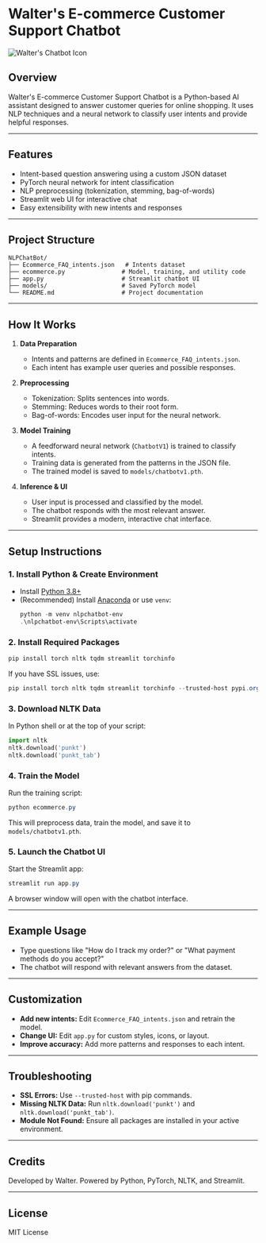 # Walter's E-commerce Customer Support Chatbot

![Walter's Chatbot Icon](https://img.icons8.com/color/96/000000/shopping-cart.png)

## Overview
Walter's E-commerce Customer Support Chatbot is a Python-based AI assistant designed to answer customer queries for online shopping. It uses NLP techniques and a neural network to classify user intents and provide helpful responses.

---

## Features
- Intent-based question answering using a custom JSON dataset
- PyTorch neural network for intent classification
- NLP preprocessing (tokenization, stemming, bag-of-words)
- Streamlit web UI for interactive chat
- Easy extensibility with new intents and responses

---

## Project Structure
```
NLPChatBot/
├── Ecommerce_FAQ_intents.json   # Intents dataset
├── ecommerce.py                # Model, training, and utility code
├── app.py                      # Streamlit chatbot UI
├── models/                     # Saved PyTorch model
└── README.md                   # Project documentation
```

---

## How It Works
1. **Data Preparation**
   - Intents and patterns are defined in `Ecommerce_FAQ_intents.json`.
   - Each intent has example user queries and possible responses.

2. **Preprocessing**
   - Tokenization: Splits sentences into words.
   - Stemming: Reduces words to their root form.
   - Bag-of-words: Encodes user input for the neural network.

3. **Model Training**
   - A feedforward neural network (`ChatbotV1`) is trained to classify intents.
   - Training data is generated from the patterns in the JSON file.
   - The trained model is saved to `models/chatbotv1.pth`.

4. **Inference & UI**
   - User input is processed and classified by the model.
   - The chatbot responds with the most relevant answer.
   - Streamlit provides a modern, interactive chat interface.

---

## Setup Instructions

### 1. Install Python & Create Environment
- Install [Python 3.8+](https://www.python.org/downloads/)
- (Recommended) Install [Anaconda](https://www.anaconda.com/products/distribution) or use `venv`:
  ```powershell
  python -m venv nlpchatbot-env
  .\nlpchatbot-env\Scripts\activate
  ```

### 2. Install Required Packages
```powershell
pip install torch nltk tqdm streamlit torchinfo
```
If you have SSL issues, use:
```powershell
pip install torch nltk tqdm streamlit torchinfo --trusted-host pypi.org --trusted-host files.pythonhosted.org
```

### 3. Download NLTK Data
In Python shell or at the top of your script:
```python
import nltk
nltk.download('punkt')
nltk.download('punkt_tab')
```

### 4. Train the Model
Run the training script:
```powershell
python ecommerce.py
```
This will preprocess data, train the model, and save it to `models/chatbotv1.pth`.

### 5. Launch the Chatbot UI
Start the Streamlit app:
```powershell
streamlit run app.py
```
A browser window will open with the chatbot interface.

---

## Example Usage
- Type questions like "How do I track my order?" or "What payment methods do you accept?"
- The chatbot will respond with relevant answers from the dataset.

---

## Customization
- **Add new intents:** Edit `Ecommerce_FAQ_intents.json` and retrain the model.
- **Change UI:** Edit `app.py` for custom styles, icons, or layout.
- **Improve accuracy:** Add more patterns and responses to each intent.

---

## Troubleshooting
- **SSL Errors:** Use `--trusted-host` with pip commands.
- **Missing NLTK Data:** Run `nltk.download('punkt')` and `nltk.download('punkt_tab')`.
- **Module Not Found:** Ensure all packages are installed in your active environment.

---

## Credits
Developed by Walter. Powered by Python, PyTorch, NLTK, and Streamlit.

---

## License
MIT License
